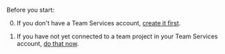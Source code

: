 Before you start:

0. If you don't have a Team Services account, [create it first](../../accounts/create-account-with-work-school.md).

0. If you have not yet connected to a team project in your Team Services account, [do that now](../../accounts/connect-to-vsts.md).
